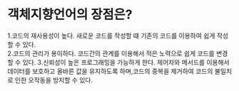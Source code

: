 # 객체지향언어의 장점은?
1.코드의 재사용성이 높다.
새로운 코드를 작성할 떄 기존의 코드를 이용하여 쉽게 작성할 수 있다.  
2.코드의 관리가 용이하다.
코드간의 관계를 이용해서 적은 노력으로 쉽게 코드를 변경할 수 있다.
3.신뢰성이 높은 프로그래밍을 가능하게 한다.
제어자와 메서드를 이용해서 데이터를 보호하고 올바른 값을 유지하도록 하며,코드의 중복을 제거하여 코드의 불일치로 인한 오작동을 방지할 수 있다.

